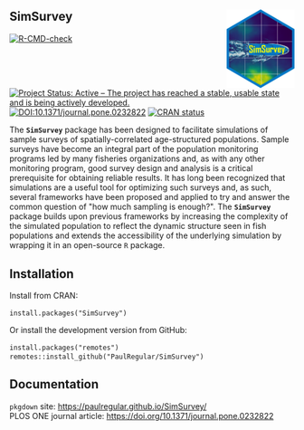 
## SimSurvey <img src="man/figures/logo.png" align="right" width="120" />

<!-- badges: start -->

[![R-CMD-check](https://github.com/PaulRegular/SimSurvey/workflows/R-CMD-check/badge.svg)](https://github.com/PaulRegular/SimSurvey/actions)
[![Project Status: Active – The project has reached a stable, usable state and is being actively developed.](https://www.repostatus.org/badges/latest/active.svg)](https://www.repostatus.org/#active)
[![DOI:10.1371/journal.pone.0232822](https://zenodo.org/badge/DOI/10.1371/journal.pone.0232822.svg)](https://doi.org/10.1371/journal.pone.0232822)
[![CRAN status](https://www.r-pkg.org/badges/version/SimSurvey)](https://CRAN.R-project.org/package=SimSurvey)

<!-- badges: end -->


The **`SimSurvey`** package has been designed to facilitate simulations of sample surveys of spatially-correlated age-structured populations. Sample surveys have become an integral part of the population monitoring programs led by many fisheries organizations and, as with any other monitoring program, good survey design and analysis is a critical prerequisite for obtaining reliable results. It has long been recognized that simulations are a useful tool for optimizing such surveys and, as such, several frameworks have been proposed and applied to try and answer the common question of "how much sampling is enough?". The **`SimSurvey`** package builds upon previous frameworks by increasing the complexity of the simulated population to reflect the dynamic structure seen in fish populations and extends the accessibility of the underlying simulation by wrapping it in an open-source `R` package.

## Installation

Install from CRAN:

```
install.packages("SimSurvey")
```

Or install the development version from GitHub:

```
install.packages("remotes")
remotes::install_github("PaulRegular/SimSurvey")
```

## Documentation

`pkgdown` site: https://paulregular.github.io/SimSurvey/  
PLOS ONE journal article: https://doi.org/10.1371/journal.pone.0232822  

